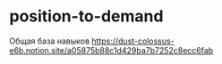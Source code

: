# position-to-demand
Общая база навыков
https://dust-colossus-e6b.notion.site/a05875b88c1d429ba7b7252c8ecc6fab
